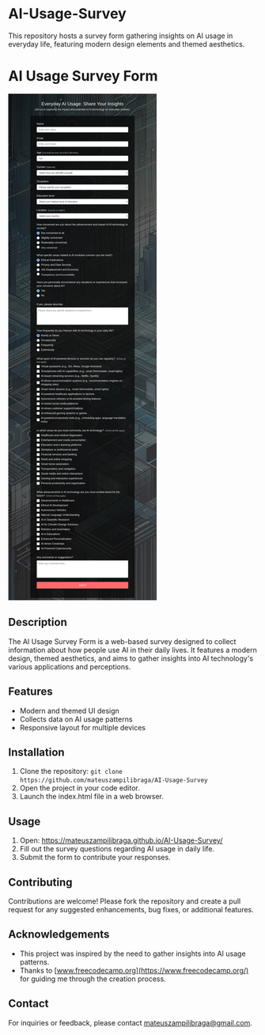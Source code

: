# AI-Usage-Survey
This repository hosts a survey form gathering insights on AI usage in everyday life, featuring modern design elements and themed aesthetics.
# AI Usage Survey Form

![Image Description](preview.jpg)


## Description

The AI Usage Survey Form is a web-based survey designed to collect information about how people use AI in their daily lives. It features a modern design, themed aesthetics, and aims to gather insights into AI technology's various applications and perceptions.

## Features

- Modern and themed UI design
- Collects data on AI usage patterns
- Responsive layout for multiple devices

## Installation

1. Clone the repository: `git clone https://github.com/mateuszampilibraga/AI-Usage-Survey`
2. Open the project in your code editor.
3. Launch the index.html file in a web browser.

## Usage

1. Open: https://mateuszampilibraga.github.io/AI-Usage-Survey/
2. Fill out the survey questions regarding AI usage in daily life.
3. Submit the form to contribute your responses.

## Contributing

Contributions are welcome! Please fork the repository and create a pull request for any suggested enhancements, bug fixes, or additional features.

## Acknowledgements

- This project was inspired by the need to gather insights into AI usage patterns.
- Thanks to [www.freecodecamp.org](https://www.freecodecamp.org/) for guiding me through the creation process.

## Contact

For inquiries or feedback, please contact mateuszampilibraga@gmail.com.


